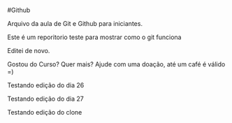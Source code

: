 #Github

Arquivo da aula de Git e Github para iniciantes.

Este é um reporitorio teste para mostrar como o git funciona

Editei de novo.

Gostou do Curso? Quer mais? Ajude com uma doação, até um café é válido =)

Testando edição do dia 26

Testando edição do dia 27

Testando edição do clone
